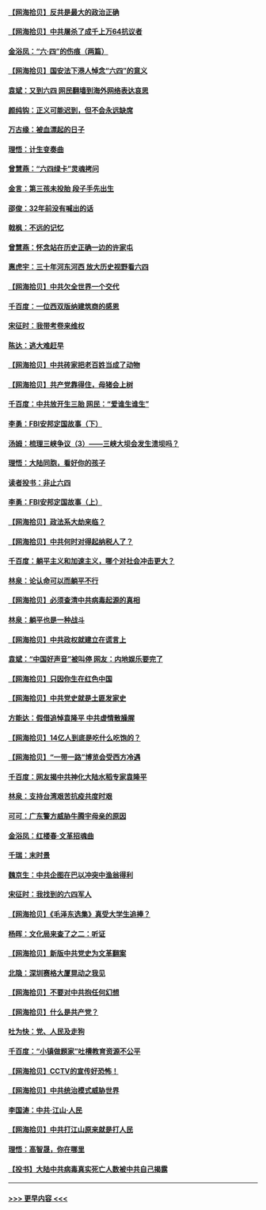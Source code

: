 #### [【网海拾贝】反共是最大的政治正确](../pages/nsc993/n13007051.md?t=06090819) 
#### [【网海拾贝】中共屠杀了成千上万64抗议者](../pages/nsc993/n13002713.md?t=06090819) 
#### [金浴凤：“六·四”的伤痕（两篇）](../pages/nsc993/n13001719.md?t=06090819) 
#### [【网海拾贝】国安法下港人悼念“六四”的意义](../pages/nsc993/n13001039.md?t=06090819) 
#### [袁斌：又到六四 网民翻墙到海外网络表达哀思](../pages/nsc993/n13000995.md?t=06090819) 
#### [颜纯钩：正义可能迟到，但不会永远缺席](../pages/nsc993/n13000920.md?t=06090819) 
#### [万古缘：被血漂起的日子](../pages/nsc993/n13000914.md?t=06090819) 
#### [理悟：计生变奏曲](../pages/nsc993/n13000414.md?t=06090819) 
#### [曾慧燕：“六四绿卡”灵魂拷问](../pages/nsc993/n13000277.md?t=06090819) 
#### [金言：第三孩未投胎 段子手先出生](../pages/nsc993/n13000215.md?t=06090819) 
#### [邵俊：32年前没有喊出的话](../pages/nsc993/n13000181.md?t=06090819) 
#### [戟枫：不远的记忆](../pages/nsc993/n13000121.md?t=06090819) 
#### [曾慧燕：怀念站在历史正确一边的许家屯](../pages/nsc993/n13000073.md?t=06090819) 
#### [惠虎宇：三十年河东河西 放大历史视野看六四](../pages/nsc993/n13000018.md?t=06090819) 
#### [【网海拾贝】中共欠全世界一个交代](../pages/nsc993/n12998706.md?t=06090819) 
#### [千百度：一位西双版纳建筑商的感恩](../pages/nsc993/n12998487.md?t=06090819) 
#### [宋征时：我带考卷来维权](../pages/nsc993/n12994088.md?t=06090819) 
#### [陈达：逃大难赶早](../pages/nsc993/n12993569.md?t=06090819) 
#### [【网海拾贝】中共砖家把老百姓当成了动物](../pages/nsc993/n12993483.md?t=06090819) 
#### [【网海拾贝】共产党靠得住，母猪会上树](../pages/nsc993/n12990730.md?t=06090819) 
#### [千百度：中共放开生三胎 网民：“爱谁生谁生”](../pages/nsc993/n12990644.md?t=06090819) 
#### [李勇：FBI安邦定国故事（下）](../pages/nsc993/n12987854.md?t=06090819) 
#### [汤姆：梳理三峡争议（3）——三峡大坝会发生溃坝吗？](../pages/nsc993/n12989806.md?t=06090819) 
#### [理悟：大陆同胞，看好你的孩子](../pages/nsc993/n12989778.md?t=06090819) 
#### [读者投书：非止六四](../pages/nsc993/n12989673.md?t=06090819) 
#### [李勇：FBI安邦定国故事（上）](../pages/nsc993/n12987749.md?t=06090819) 
#### [【网海拾贝】政法系大劫来临？](../pages/nsc993/n12987596.md?t=06090819) 
#### [【网海拾贝】中共何时对得起纳税人了？](../pages/nsc993/n12985578.md?t=06090819) 
#### [千百度：躺平主义和加速主义，哪个对社会冲击更大？](../pages/nsc993/n12985512.md?t=06090819) 
#### [林泉：论认命可以而躺平不行](../pages/nsc993/n12985505.md?t=06090819) 
#### [【网海拾贝】必须查清中共病毒起源的真相](../pages/nsc993/n12984276.md?t=06090819) 
#### [林泉：躺平也是一种战斗](../pages/nsc993/n12984194.md?t=06090819) 
#### [【网海拾贝】中共政权就建立在谎言上](../pages/nsc993/n12981880.md?t=06090819) 
#### [袁斌：“中国好声音”被叫停 网友：内地娱乐要完了](../pages/nsc993/n12981826.md?t=06090819) 
#### [【网海拾贝】只因你生在红色中国](../pages/nsc993/n12979096.md?t=06090819) 
#### [【网海拾贝】中共党史就是土匪发家史](../pages/nsc993/n12976478.md?t=06090819) 
#### [方能达：假借追悼袁隆平 中共虚情散臊腥](../pages/nsc993/n12976396.md?t=06090819) 
#### [【网海拾贝】14亿人到底是吃什么吃饱的？](../pages/nsc993/n12974125.md?t=06090819) 
#### [【网海拾贝】“一带一路”博览会受西方冷遇](../pages/nsc993/n12971787.md?t=06090819) 
#### [千百度：网友揭中共神化大陆水稻专家袁隆平](../pages/nsc993/n12971733.md?t=06090819) 
#### [林泉：支持台湾艰苦抗疫共度时艰](../pages/nsc993/n12971350.md?t=06090819) 
#### [可可：广东警方威胁牛腾宇母亲的原因](../pages/nsc993/n12971100.md?t=06090819) 
#### [金浴凤：红楼春·文革招魂曲](../pages/nsc993/n12970354.md?t=06090819) 
#### [千瑞：末时景](../pages/nsc993/n12970337.md?t=06090819) 
#### [魏京生：中共企图在巴以冲突中渔翁得利](../pages/nsc993/n12970286.md?t=06090819) 
#### [宋征时：我找到的六四军人](../pages/nsc993/n12970213.md?t=06090819) 
#### [【网海拾贝】《毛泽东选集》真受大学生追捧？](../pages/nsc993/n12968779.md?t=06090819) 
#### [杨晖：文化局来查了之二：听证](../pages/nsc993/n12966528.md?t=06090819) 
#### [【网海拾贝】新版中共党史为文革翻案](../pages/nsc993/n12967526.md?t=06090819) 
#### [北隐：深圳赛格大厦晃动之我见](../pages/nsc993/n12967393.md?t=06090819) 
#### [【网海拾贝】不要对中共抱任何幻想](../pages/nsc993/n12965222.md?t=06090819) 
#### [【网海拾贝】什么是共产党？](../pages/nsc993/n12962781.md?t=06090819) 
#### [吐为快：党、人民及走狗](../pages/nsc993/n12962747.md?t=06090819) 
#### [千百度：“小镇做题家”吐槽教育资源不公平](../pages/nsc993/n12962705.md?t=06090819) 
#### [【网海拾贝】CCTV的宣传好恐怖！](../pages/nsc993/n12959984.md?t=06090819) 
#### [【网海拾贝】中共统治模式威胁世界](../pages/nsc993/n12957622.md?t=06090819) 
#### [李国涛：中共‧江山‧人民](../pages/nsc993/n12957502.md?t=06090819) 
#### [【网海拾贝】中共打江山原来就是打人民](../pages/nsc993/n12954345.md?t=06090819) 
#### [理悟：高智晟，你在哪里](../pages/nsc993/n12953115.md?t=06090819) 
#### [【投书】大陆中共病毒真实死亡人数被中共自己揭露](../pages/nsc993/n12953050.md?t=06090819) 

----
#### [ >>> 更早内容 <<< ](../indexes/nsc993-earlier.md)

